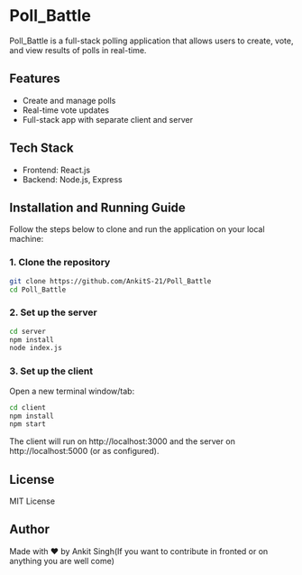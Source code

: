 
# Poll_Battle

Poll_Battle is a full-stack polling application that allows users to create, vote, and view results of polls in real-time.

## Features

- Create and manage polls
- Real-time vote updates
- Full-stack app with separate client and server

## Tech Stack

- Frontend: React.js
- Backend: Node.js, Express

## Installation and Running Guide

Follow the steps below to clone and run the application on your local machine:

### 1. Clone the repository

```bash
git clone https://github.com/AnkitS-21/Poll_Battle
cd Poll_Battle
```

### 2. Set up the server

```bash
cd server
npm install
node index.js
```

### 3. Set up the client

Open a new terminal window/tab:

```bash
cd client
npm install
npm start
```

The client will run on http://localhost:3000 and the server on http://localhost:5000 (or as configured).

## License

MIT License

## Author

Made with ❤️ by Ankit Singh(If you want to contribute in fronted or on anything you are well come)
